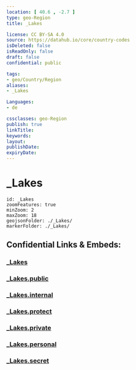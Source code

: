 ```yaml
---
location: [ 40.6 , -2.7 ] 
type: geo-Region
title: _Lakes

license: CC BY-SA 4.0
source: https://datahub.io/core/country-codes
isDeleted: false
isReadOnly: false
draft: false
confidential: public

tags:
- geo/Country/Region
aliases:
- _Lakes

Languages:
- de

cssclasses: geo-Region
publish: true
linkTitle: 
keywords: 
layout: 
publishDate: 
expiryDate: 
---
```


# _Lakes

```leaflet
id: _Lakes
zoomFeatures: true 
minZoom: 2 
maxZoom: 18
geojsonFolder: ./_Lakes/
markerFolder: ./_Lakes/
```


## Confidential Links & Embeds: 

### [_Lakes](/_Standards/Earth/Continent/Europe/Europe~South/Spain/Provinces~Spain/Castilla-La_Mancha/Guadalajara.Province/_Lakes.md) 

### [_Lakes.public](/_public/Earth/Continent/Europe/Europe~South/Spain/Provinces~Spain/Castilla-La_Mancha/Guadalajara.Province/_Lakes.public.md) 

### [_Lakes.internal](/_internal/Earth/Continent/Europe/Europe~South/Spain/Provinces~Spain/Castilla-La_Mancha/Guadalajara.Province/_Lakes.internal.md) 

### [_Lakes.protect](/_protect/Earth/Continent/Europe/Europe~South/Spain/Provinces~Spain/Castilla-La_Mancha/Guadalajara.Province/_Lakes.protect.md) 

### [_Lakes.private](/_private/Earth/Continent/Europe/Europe~South/Spain/Provinces~Spain/Castilla-La_Mancha/Guadalajara.Province/_Lakes.private.md) 

### [_Lakes.personal](/_personal/Earth/Continent/Europe/Europe~South/Spain/Provinces~Spain/Castilla-La_Mancha/Guadalajara.Province/_Lakes.personal.md) 

### [_Lakes.secret](/_secret/Earth/Continent/Europe/Europe~South/Spain/Provinces~Spain/Castilla-La_Mancha/Guadalajara.Province/_Lakes.secret.md)

